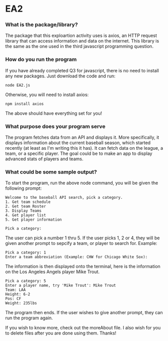 # EA2
### What is the package/library?
The package that this exploartion activity uses is axios, an HTTP request library that can access information and data on the internet. This library is the same as the one used in the third javascript programming question.
### How do you run the program
If you have already completed Q3 for javascript, there is no need to install any new packages. Just download the code and run:
```
node EA2.js
```
Otherwise, you will need to install axios:
```
npm install axios
```
The above should have everything set for you!
### What purpose does your program serve
The program fetches data from an API and displays it. More specifically, it displays information about the current baseball season, which started recently (at least as I'm writing this it has).
It can fetch data on the league, a team, or a specific player. The goal could be to make an app to display advanced stats of players and teams. 
### What could be some sample output?
To start the program, run the above node command, you will be given the following prompt:
```
Welcome to the baseball API search, pick a category.
1. Get team schedule
2. Get team Roster
3. Display Teams
4. Get player list
5. Get player information

Pick a category:
```
The user can pick a number 1 thru 5. If the user picks 1, 2 or 4, they will be given another prompt to sepcify a team, or player to search for.
Example: 
```
Pick a category: 1
Enter a team abbreviation (Example: CHW for Chicago White Sox):
```
The information is then displayed onto the terminal, here is the information on the Los Angeles Angels player Mike Trout.
```
Pick a category: 5
Enter a player name, try 'Mike Trout': Mike Trout
Team: LAA
Height: 6-2
Pos: CF
Weight: 235lbs
```
The program then ends. If the user wishes to give another prompt, they can run the program again.

If you wish to know more, check out the moreAbout file.
I also wish for you to delete files after you are done using them. Thanks!
